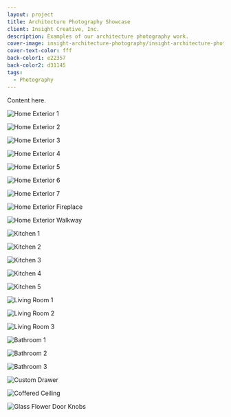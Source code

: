 ```yaml
---
layout: project
title: Architecture Photography Showcase
client: Insight Creative, Inc.
description: Examples of our architecture photography work.
cover-image: insight-architecture-photography/insight-architecture-photography-exterior-7
cover-text-color: fff
back-color1: e22357
back-color2: d31145
tags:
  - Photography
---
```


Content here.

<div class="images">
<img class="full fit" data-aos="fade-up" data-featherlight="/img/projects/insight-architecture-photography/insight-architecture-photography-exterior-2.jpg"
alt="Home Exterior 1" src="/img/projects/insight-architecture-photography/insight-architecture-photography-exterior-2.jpg"
srcset="/img/projects/insight-architecture-photography/insight-architecture-photography-exterior-2-2400.jpg 2400w,
/img/projects/insight-architecture-photography/insight-architecture-photography-exterior-2-1800.jpg 1800w,
/img/projects/insight-architecture-photography/insight-architecture-photography-exterior-2-1200.jpg 1200w,
/img/projects/insight-architecture-photography/insight-architecture-photography-exterior-2-900.jpg 900w,
/img/projects/insight-architecture-photography/insight-architecture-photography-exterior-2-600.jpg 600w,
/img/projects/insight-architecture-photography/insight-architecture-photography-exterior-2-400.jpg 400w" />

<img class="half first fit" data-aos="fade-up" data-featherlight="/img/projects/insight-architecture-photography/insight-architecture-photography-exterior-1.jpg"
alt="Home Exterior 2" src="/img/projects/insight-architecture-photography/insight-architecture-photography-exterior-1.jpg"
srcset="/img/projects/insight-architecture-photography/insight-architecture-photography-exterior-1-2400.jpg 2400w,
/img/projects/insight-architecture-photography/insight-architecture-photography-exterior-1-1800.jpg 1800w,
/img/projects/insight-architecture-photography/insight-architecture-photography-exterior-1-1200.jpg 1200w,
/img/projects/insight-architecture-photography/insight-architecture-photography-exterior-1-900.jpg 900w,
/img/projects/insight-architecture-photography/insight-architecture-photography-exterior-1-600.jpg 600w,
/img/projects/insight-architecture-photography/insight-architecture-photography-exterior-1-400.jpg 400w" />

<img class="half last fit" data-aos="fade-up" data-featherlight="/img/projects/insight-architecture-photography/insight-architecture-photography-exterior-3.jpg"
alt="Home Exterior 3" src="/img/projects/insight-architecture-photography/insight-architecture-photography-exterior-3.jpg"
srcset="/img/projects/insight-architecture-photography/insight-architecture-photography-exterior-3-2400.jpg 2400w,
/img/projects/insight-architecture-photography/insight-architecture-photography-exterior-3-1800.jpg 1800w,
/img/projects/insight-architecture-photography/insight-architecture-photography-exterior-3-1200.jpg 1200w,
/img/projects/insight-architecture-photography/insight-architecture-photography-exterior-3-900.jpg 900w,
/img/projects/insight-architecture-photography/insight-architecture-photography-exterior-3-600.jpg 600w,
/img/projects/insight-architecture-photography/insight-architecture-photography-exterior-3-400.jpg 400w" />

<img class="full" data-aos="fade-up" data-featherlight="/img/projects/insight-architecture-photography/insight-architecture-photography-exterior-4.jpg"
alt="Home Exterior 4" src="/img/projects/insight-architecture-photography/insight-architecture-photography-exterior-4.jpg"
srcset="/img/projects/insight-architecture-photography/insight-architecture-photography-exterior-4-2400.jpg 2400w,
/img/projects/insight-architecture-photography/insight-architecture-photography-exterior-4-1800.jpg 1800w,
/img/projects/insight-architecture-photography/insight-architecture-photography-exterior-4-1200.jpg 1200w,
/img/projects/insight-architecture-photography/insight-architecture-photography-exterior-4-900.jpg 900w,
/img/projects/insight-architecture-photography/insight-architecture-photography-exterior-4-600.jpg 600w,
/img/projects/insight-architecture-photography/insight-architecture-photography-exterior-4-400.jpg 400w" />

<img class="half first fit" data-aos="fade-up" data-featherlight="/img/projects/insight-architecture-photography/insight-architecture-photography-exterior-5.jpg"
alt="Home Exterior 5" src="/img/projects/insight-architecture-photography/insight-architecture-photography-exterior-5.jpg"
srcset="/img/projects/insight-architecture-photography/insight-architecture-photography-exterior-5-2400.jpg 2400w,
/img/projects/insight-architecture-photography/insight-architecture-photography-exterior-5-1800.jpg 1800w,
/img/projects/insight-architecture-photography/insight-architecture-photography-exterior-5-1200.jpg 1200w,
/img/projects/insight-architecture-photography/insight-architecture-photography-exterior-5-900.jpg 900w,
/img/projects/insight-architecture-photography/insight-architecture-photography-exterior-5-600.jpg 600w,
/img/projects/insight-architecture-photography/insight-architecture-photography-exterior-5-400.jpg 400w" />

<img class="half last fit" data-aos="fade-up" data-featherlight="/img/projects/insight-architecture-photography/insight-architecture-photography-exterior-6.jpg"
alt="Home Exterior 6" src="/img/projects/insight-architecture-photography/insight-architecture-photography-exterior-6.jpg"
srcset="/img/projects/insight-architecture-photography/insight-architecture-photography-exterior-6-2400.jpg 2400w,
/img/projects/insight-architecture-photography/insight-architecture-photography-exterior-6-1800.jpg 1800w,
/img/projects/insight-architecture-photography/insight-architecture-photography-exterior-6-1200.jpg 1200w,
/img/projects/insight-architecture-photography/insight-architecture-photography-exterior-6-900.jpg 900w,
/img/projects/insight-architecture-photography/insight-architecture-photography-exterior-6-600.jpg 600w,
/img/projects/insight-architecture-photography/insight-architecture-photography-exterior-6-400.jpg 400w" />

<img class="full fit" data-aos="fade-up" data-featherlight="/img/projects/insight-architecture-photography/insight-architecture-photography-exterior-7.jpg"
alt="Home Exterior 7" src="/img/projects/insight-architecture-photography/insight-architecture-photography-exterior-7.jpg"
srcset="/img/projects/insight-architecture-photography/insight-architecture-photography-exterior-7-2400.jpg 2400w,
/img/projects/insight-architecture-photography/insight-architecture-photography-exterior-7-1800.jpg 1800w,
/img/projects/insight-architecture-photography/insight-architecture-photography-exterior-7-1200.jpg 1200w,
/img/projects/insight-architecture-photography/insight-architecture-photography-exterior-7-900.jpg 900w,
/img/projects/insight-architecture-photography/insight-architecture-photography-exterior-7-600.jpg 600w,
/img/projects/insight-architecture-photography/insight-architecture-photography-exterior-7-400.jpg 400w" />

<img class="half first fit" data-aos="fade-up" data-featherlight="/img/projects/insight-architecture-photography/insight-architecture-photography-exterior-details-1.jpg"
alt="Home Exterior Fireplace" src="/img/projects/insight-architecture-photography/insight-architecture-photography-exterior-details-1.jpg"
srcset="/img/projects/insight-architecture-photography/insight-architecture-photography-exterior-details-1-2400.jpg 2400w,
/img/projects/insight-architecture-photography/insight-architecture-photography-exterior-details-1-1800.jpg 1800w,
/img/projects/insight-architecture-photography/insight-architecture-photography-exterior-details-1-1200.jpg 1200w,
/img/projects/insight-architecture-photography/insight-architecture-photography-exterior-details-1-900.jpg 900w,
/img/projects/insight-architecture-photography/insight-architecture-photography-exterior-details-1-600.jpg 600w,
/img/projects/insight-architecture-photography/insight-architecture-photography-exterior-details-1-400.jpg 400w" />

<img class="half last fit" data-aos="fade-up" data-featherlight="/img/projects/insight-architecture-photography/insight-architecture-photography-exterior-details-1.jpg"
alt="Home Exterior Walkway" src="/img/projects/insight-architecture-photography/insight-architecture-photography-exterior-details-2.jpg"
srcset="/img/projects/insight-architecture-photography/insight-architecture-photography-exterior-details-2-2400.jpg 2400w,
/img/projects/insight-architecture-photography/insight-architecture-photography-exterior-details-2-1800.jpg 1800w,
/img/projects/insight-architecture-photography/insight-architecture-photography-exterior-details-2-1200.jpg 1200w,
/img/projects/insight-architecture-photography/insight-architecture-photography-exterior-details-2-900.jpg 900w,
/img/projects/insight-architecture-photography/insight-architecture-photography-exterior-details-2-600.jpg 600w,
/img/projects/insight-architecture-photography/insight-architecture-photography-exterior-details-2-400.jpg 400w" />

<img class="half first fit" data-aos="fade-up" data-featherlight="/img/projects/insight-architecture-photography/insight-architecture-photography-kitchen-2.jpg"
alt="Kitchen 1" src="/img/projects/insight-architecture-photography/insight-architecture-photography-kitchen-2.jpg"
srcset="/img/projects/insight-architecture-photography/insight-architecture-photography-kitchen-2-2400.jpg 2400w,
/img/projects/insight-architecture-photography/insight-architecture-photography-kitchen-2-1800.jpg 1800w,
/img/projects/insight-architecture-photography/insight-architecture-photography-kitchen-2-1200.jpg 1200w,
/img/projects/insight-architecture-photography/insight-architecture-photography-kitchen-2-900.jpg 900w,
/img/projects/insight-architecture-photography/insight-architecture-photography-kitchen-2-600.jpg 600w,
/img/projects/insight-architecture-photography/insight-architecture-photography-kitchen-2-400.jpg 400w" />

<img class="half last fit" data-aos="fade-up" data-featherlight="/img/projects/insight-architecture-photography/insight-architecture-photography-kitchen-3.jpg"
alt="Kitchen 2" src="/img/projects/insight-architecture-photography/insight-architecture-photography-kitchen-3.jpg"
srcset="/img/projects/insight-architecture-photography/insight-architecture-photography-kitchen-3-2400.jpg 2400w,
/img/projects/insight-architecture-photography/insight-architecture-photography-kitchen-3-1800.jpg 1800w,
/img/projects/insight-architecture-photography/insight-architecture-photography-kitchen-3-1200.jpg 1200w,
/img/projects/insight-architecture-photography/insight-architecture-photography-kitchen-3-900.jpg 900w,
/img/projects/insight-architecture-photography/insight-architecture-photography-kitchen-3-600.jpg 600w,
/img/projects/insight-architecture-photography/insight-architecture-photography-kitchen-3-400.jpg 400w" />

<img class="full fit" data-aos="fade-up" data-featherlight="/img/projects/insight-architecture-photography/insight-architecture-photography-kitchen-1.jpg"
alt="Kitchen 3" src="/img/projects/insight-architecture-photography/insight-architecture-photography-kitchen-1.jpg"
srcset="/img/projects/insight-architecture-photography/insight-architecture-photography-kitchen-1-2400.jpg 2400w,
/img/projects/insight-architecture-photography/insight-architecture-photography-kitchen-1-1800.jpg 1800w,
/img/projects/insight-architecture-photography/insight-architecture-photography-kitchen-1-1200.jpg 1200w,
/img/projects/insight-architecture-photography/insight-architecture-photography-kitchen-1-900.jpg 900w,
/img/projects/insight-architecture-photography/insight-architecture-photography-kitchen-1-600.jpg 600w,
/img/projects/insight-architecture-photography/insight-architecture-photography-kitchen-1-400.jpg 400w" />

<img class="half first fit" data-aos="fade-up" data-featherlight="/img/projects/insight-architecture-photography/insight-architecture-photography-kitchen-4.jpg"
alt="Kitchen 4" src="/img/projects/insight-architecture-photography/insight-architecture-photography-kitchen-4.jpg"
srcset="/img/projects/insight-architecture-photography/insight-architecture-photography-kitchen-4-2400.jpg 2400w,
/img/projects/insight-architecture-photography/insight-architecture-photography-kitchen-4-1800.jpg 1800w,
/img/projects/insight-architecture-photography/insight-architecture-photography-kitchen-4-1200.jpg 1200w,
/img/projects/insight-architecture-photography/insight-architecture-photography-kitchen-4-900.jpg 900w,
/img/projects/insight-architecture-photography/insight-architecture-photography-kitchen-4-600.jpg 600w,
/img/projects/insight-architecture-photography/insight-architecture-photography-kitchen-4-400.jpg 400w" />

<img class="half last fit" data-aos="fade-up" data-featherlight="/img/projects/insight-architecture-photography/insight-architecture-photography-kitchen-5.jpg"
alt="Kitchen 5" src="/img/projects/insight-architecture-photography/insight-architecture-photography-kitchen-5.jpg"
srcset="/img/projects/insight-architecture-photography/insight-architecture-photography-kitchen-5-2400.jpg 2400w,
/img/projects/insight-architecture-photography/insight-architecture-photography-kitchen-5-1800.jpg 1800w,
/img/projects/insight-architecture-photography/insight-architecture-photography-kitchen-5-1200.jpg 1200w,
/img/projects/insight-architecture-photography/insight-architecture-photography-kitchen-5-900.jpg 900w,
/img/projects/insight-architecture-photography/insight-architecture-photography-kitchen-5-600.jpg 600w,
/img/projects/insight-architecture-photography/insight-architecture-photography-kitchen-5-400.jpg 400w" />

<img class="full fit" data-aos="fade-up" data-featherlight="/img/projects/insight-architecture-photography/insight-architecture-photography-living-room-1.jpg"
alt="Living Room 1" src="/img/projects/insight-architecture-photography/insight-architecture-photography-living-room-1.jpg"
srcset="/img/projects/insight-architecture-photography/insight-architecture-photography-living-room-1-2400.jpg 2400w,
/img/projects/insight-architecture-photography/insight-architecture-photography-living-room-1-1800.jpg 1800w,
/img/projects/insight-architecture-photography/insight-architecture-photography-living-room-1-1200.jpg 1200w,
/img/projects/insight-architecture-photography/insight-architecture-photography-living-room-1-900.jpg 900w,
/img/projects/insight-architecture-photography/insight-architecture-photography-living-room-1-600.jpg 600w,
/img/projects/insight-architecture-photography/insight-architecture-photography-living-room-1-400.jpg 400w" />

<img class="half first fit" data-aos="fade-up" data-featherlight="/img/projects/insight-architecture-photography/insight-architecture-photography-living-room-2.jpg"
alt="Living Room 2" src="/img/projects/insight-architecture-photography/insight-architecture-photography-living-room-2.jpg"
srcset="/img/projects/insight-architecture-photography/insight-architecture-photography-living-room-2-2400.jpg 2400w,
/img/projects/insight-architecture-photography/insight-architecture-photography-living-room-2-1800.jpg 1800w,
/img/projects/insight-architecture-photography/insight-architecture-photography-living-room-2-1200.jpg 1200w,
/img/projects/insight-architecture-photography/insight-architecture-photography-living-room-2-900.jpg 900w,
/img/projects/insight-architecture-photography/insight-architecture-photography-living-room-2-600.jpg 600w,
/img/projects/insight-architecture-photography/insight-architecture-photography-living-room-2-400.jpg 400w" />

<img class="half last fit" data-aos="fade-up" data-featherlight="/img/projects/insight-architecture-photography/insight-architecture-photography-living-room-3.jpg"
alt="Living Room 3" src="/img/projects/insight-architecture-photography/insight-architecture-photography-living-room-3.jpg"
srcset="/img/projects/insight-architecture-photography/insight-architecture-photography-living-room-3-2400.jpg 2400w,
/img/projects/insight-architecture-photography/insight-architecture-photography-living-room-3-1800.jpg 1800w,
/img/projects/insight-architecture-photography/insight-architecture-photography-living-room-3-1200.jpg 1200w,
/img/projects/insight-architecture-photography/insight-architecture-photography-living-room-3-900.jpg 900w,
/img/projects/insight-architecture-photography/insight-architecture-photography-living-room-3-600.jpg 600w,
/img/projects/insight-architecture-photography/insight-architecture-photography-living-room-3-400.jpg 400w" />

<img class="full fit" data-aos="fade-up" data-featherlight="/img/projects/insight-architecture-photography/insight-architecture-photography-bathroom-1.jpg"
alt="Bathroom 1" src="/img/projects/insight-architecture-photography/insight-architecture-photography-bathroom-1.jpg"
srcset="/img/projects/insight-architecture-photography/insight-architecture-photography-bathroom-1-2400.jpg 2400w,
/img/projects/insight-architecture-photography/insight-architecture-photography-bathroom-1-1800.jpg 1800w,
/img/projects/insight-architecture-photography/insight-architecture-photography-bathroom-1-1200.jpg 1200w,
/img/projects/insight-architecture-photography/insight-architecture-photography-bathroom-1-900.jpg 900w,
/img/projects/insight-architecture-photography/insight-architecture-photography-bathroom-1-600.jpg 600w,
/img/projects/insight-architecture-photography/insight-architecture-photography-bathroom-1-400.jpg 400w" />

<img class="half first fit" data-aos="fade-up" data-featherlight="/img/projects/insight-architecture-photography/insight-architecture-photography-bathroom-2.jpg"
alt="Bathroom 2" src="/img/projects/insight-architecture-photography/insight-architecture-photography-bathroom-2.jpg"
srcset="/img/projects/insight-architecture-photography/insight-architecture-photography-bathroom-2-2400.jpg 2400w,
/img/projects/insight-architecture-photography/insight-architecture-photography-bathroom-2-1800.jpg 1800w,
/img/projects/insight-architecture-photography/insight-architecture-photography-bathroom-2-1200.jpg 1200w,
/img/projects/insight-architecture-photography/insight-architecture-photography-bathroom-2-900.jpg 900w,
/img/projects/insight-architecture-photography/insight-architecture-photography-bathroom-2-600.jpg 600w,
/img/projects/insight-architecture-photography/insight-architecture-photography-bathroom-2-400.jpg 400w" />

<img class="half last fit" data-aos="fade-up" data-featherlight="/img/projects/insight-architecture-photography/insight-architecture-photography-bathroom-3.jpg"
alt="Bathroom 3" src="/img/projects/insight-architecture-photography/insight-architecture-photography-bathroom-3.jpg"
srcset="/img/projects/insight-architecture-photography/insight-architecture-photography-bathroom-3-2400.jpg 2400w,
/img/projects/insight-architecture-photography/insight-architecture-photography-bathroom-3-1800.jpg 1800w,
/img/projects/insight-architecture-photography/insight-architecture-photography-bathroom-3-1200.jpg 1200w,
/img/projects/insight-architecture-photography/insight-architecture-photography-bathroom-3-900.jpg 900w,
/img/projects/insight-architecture-photography/insight-architecture-photography-bathroom-3-600.jpg 600w,
/img/projects/insight-architecture-photography/insight-architecture-photography-bathroom-3-400.jpg 400w" />

<img class="full fit" data-aos="fade-up" data-featherlight="/img/projects/insight-architecture-photography/insight-architecture-photography-interior-details-3.jpg"
alt="Custom Drawer" src="/img/projects/insight-architecture-photography/insight-architecture-photography-interior-details-3.jpg"
srcset="/img/projects/insight-architecture-photography/insight-architecture-photography-interior-details-3-2400.jpg 2400w,
/img/projects/insight-architecture-photography/insight-architecture-photography-interior-details-3-1800.jpg 1800w,
/img/projects/insight-architecture-photography/insight-architecture-photography-interior-details-3-1200.jpg 1200w,
/img/projects/insight-architecture-photography/insight-architecture-photography-interior-details-3-900.jpg 900w,
/img/projects/insight-architecture-photography/insight-architecture-photography-interior-details-3-600.jpg 600w,
/img/projects/insight-architecture-photography/insight-architecture-photography-interior-details-3-400.jpg 400w" />

<img class="half first fit" data-aos="fade-up" data-featherlight="/img/projects/insight-architecture-photography/insight-architecture-photography-interior-details-2.jpg"
alt="Coffered Ceiling" src="/img/projects/insight-architecture-photography/insight-architecture-photography-interior-details-2.jpg"
srcset="/img/projects/insight-architecture-photography/insight-architecture-photography-interior-details-2-2400.jpg 2400w,
/img/projects/insight-architecture-photography/insight-architecture-photography-interior-details-2-1800.jpg 1800w,
/img/projects/insight-architecture-photography/insight-architecture-photography-interior-details-2-1200.jpg 1200w,
/img/projects/insight-architecture-photography/insight-architecture-photography-interior-details-2-900.jpg 900w,
/img/projects/insight-architecture-photography/insight-architecture-photography-interior-details-2-600.jpg 600w,
/img/projects/insight-architecture-photography/insight-architecture-photography-interior-details-2-400.jpg 400w" />

<img class="half first fit" data-aos="fade-up" data-featherlight="/img/projects/insight-architecture-photography/insight-architecture-photography-interior-details-1.jpg"
alt="Glass Flower Door Knobs" src="/img/projects/insight-architecture-photography/insight-architecture-photography-interior-details-1.jpg"
srcset="/img/projects/insight-architecture-photography/insight-architecture-photography-interior-details-1-2400.jpg 2400w,
/img/projects/insight-architecture-photography/insight-architecture-photography-interior-details-1-1800.jpg 1800w,
/img/projects/insight-architecture-photography/insight-architecture-photography-interior-details-1-1200.jpg 1200w,
/img/projects/insight-architecture-photography/insight-architecture-photography-interior-details-1-900.jpg 900w,
/img/projects/insight-architecture-photography/insight-architecture-photography-interior-details-1-600.jpg 600w,
/img/projects/insight-architecture-photography/insight-architecture-photography-interior-details-1-400.jpg 400w" />

</div>
